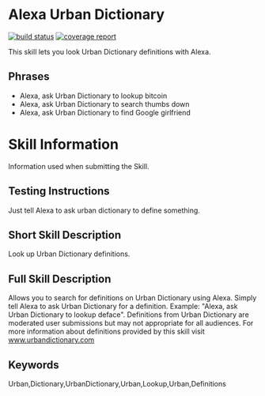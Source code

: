 # Alexa Urban Dictionary

[![build status](https://git.cssnr.com/shane/alexa-urbandictionary/badges/master/build.svg)](https://git.cssnr.com/shane/alexa-urbandictionary/commits/master) [![coverage report](https://git.cssnr.com/shane/alexa-urbandictionary/badges/master/coverage.svg)](https://git.cssnr.com/shane/alexa-urbandictionary/commits/master)

This skill lets you look Urban Dictionary definitions with Alexa.

## Phrases

- Alexa, ask Urban Dictionary to lookup bitcoin
- Alexa, ask Urban Dictionary to search thumbs down
- Alexa, ask Urban Dictionary to find Google girlfriend

# Skill Information

Information used when submitting the Skill.

## Testing Instructions

Just tell Alexa to ask urban dictionary to define something.

## Short Skill Description

Look up Urban Dictionary definitions.

## Full Skill Description

Allows you to search for definitions on Urban Dictionary using Alexa. Simply tell Alexa to ask Urban Dictionary for a definition. Example: "Alexa, ask Urban Dictionary to lookup deface". Definitions from Urban Dictionary are moderated user submissions but may not appropriate for all audiences. For more information about definitions provided by this skill visit www.urbandictionary.com

## Keywords

Urban,Dictionary,UrbanDictionary,Urban,Lookup,Urban,Definitions
